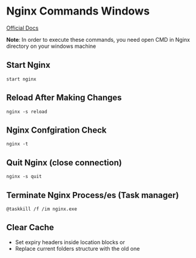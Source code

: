 # Nginx Commands Windows

[Official Docs](http://nginx.org/en/docs/beginners_guide.html)

**Note**:
In order to execute these commands, you need open CMD in Nginx directory on your windows machine


## Start Nginx
```start nginx```


## Reload After Making Changes
```nginx -s reload```


## Nginx Confgiration Check
```nginx -t```

## Quit Nginx (close connection)
```nginx -s quit```


## Terminate Nginx Process/es (Task manager)
```@taskkill /f /im nginx.exe```


## Clear Cache
* Set expiry headers inside location blocks or
* Replace current folders structure with the old one
